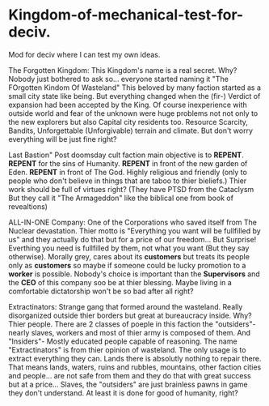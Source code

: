 # Kingdom-of-mechanical-test-for-deciv.
Mod for deciv where I can test my own ideas.
 
The Forgotten Kingdom:
This Kingdom's name is a real secret. Why? Nobody just bothered to ask so... everyone started naming it "The FOrgotten Kindom Of Wasteland"
This beloved by many faction started as a small city state like being. But everything changed when the (fir-) Verdict of expansion had been accepted by the King.
Of course inexperience with outside world and fear of the unknown were huge problems not not only to the new explorers but also Capital city residents too. 
Resource Scarcity, Bandits, Unforgettable (Unforgivable) terrain and climate. But don't worry everything will be just fine right?

Last Bastion"
Post doomsday cult faction main objective is to **REPENT**. **REPENT** for the sins of Humanity. **REPENT** in front of the new garden of Eden.
**REPENT** in front of The God.
Highly religious and friendly (only to people who don't believe in things that are taboo to thier bieliefs.) Thier work should be full of virtues right?
(They have PTSD from the Cataclysm But they call it "The Armageddon" like the biblical one from book of revealtions)

ALL-IN-ONE Company:
One of the Corporations who saved itself from The Nuclear devastation. Thier motto is "Everything you want will be fullfilled by us" and they actually do that but for a price of our freedom... But Surprise! Everthing you need is fullfilled by them, not what you want (But they say otherwise). Morally grey, cares about its **customers** but treats its people only as **customers** so maybe if someone could be lucky promotion to a **worker** is possible. Nobody's choice is important than the **Supervisors** and the **CEO** of this company soo be at thier blessing. Maybe living in a comfortable dictatorship won't be so bad after all right?

Extractinators:
Strange gang that formed around the wasteland. Really disorganized outside thier borders but great at bureaucracy inside. Why? Thier people.
There are 2 classes of poeple in this faction the "outsiders"- nearly slaves, workers and most of thier army is composed of them.
And "Insiders"- Mostly educated people capable of reasoning. 
The name "Extractinators" is from thier opinion of wasteland. The only usage is to extract everything they can. Lands there is absolutly nothing to repair there. That means lands, waters, ruins and rubbles, mountains, other faction cities and people... are not safe from them and they do that with great success but at a price... Slaves, the "outsiders" are just brainless pawns in game they don't understand. At least it is done for good of humanity, right?
